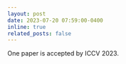 ```yaml
---
layout: post
date: 2023-07-20 07:59:00-0400
inline: true
related_posts: false
---
```


One paper is accepted by ICCV 2023.
